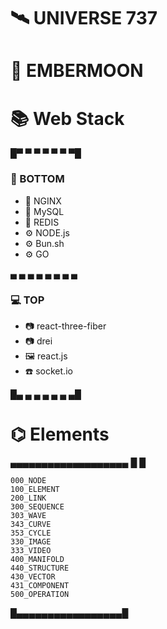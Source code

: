 # 🛰 UNIVERSE 737 
# 📀 EMBERMOON
# 📚 Web Stack
  
  
█▀ ▀ ▀ ▀ ▀ ▀ ▀█
 ### 📠 BOTTOM               

+ 📗 NGINX
+ 📀 MySQL
+ 📀 REDIS
+ ⚙️  NODE.js
+ ⚙️  Bun.sh
+ ⚙️  GO

▄ ▄ ▄ ▄ ▄ ▄ ▄ ▄

### 💻 TOP        

+ 📷 react-three-fiber    
+ 📷 drei
+ 🖼 react.js
+  ☎️ socket.io

█▄ ▄ ▄ ▄ ▄ ▄ ▄█


# ⌬ Elements
▄▄▄▄▄▄▄▄▄▄▄▄▄▄▄▄▄▄▄
█                 █
 ```
000_NODE
100_ELEMENT
200_LINK
300_SEQUENCE
303_WAVE
343_CURVE
353_CYCLE
330_IMAGE
333_VIDEO
400_MANIFOLD
440_STRUCTURE
430_VECTOR
431_COMPONENT  
500_OPERATION
```

█▄▄▄▄▄▄▄▄▄▄▄▄▄▄▄▄▄█
